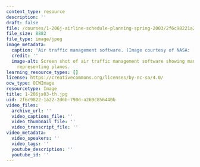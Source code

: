 ```yaml
---
content_type: resource
description: ''
draft: false
file: /courses/1-206j-airline-schedule-planning-spring-2003/2f6c98221a222d6b790da269c856440b_1-206js03-th.jpg
file_size: 8882
file_type: image/jpeg
image_metadata:
  caption: 'Air traffic management software. (Image courtesy of NASA: [http://www.nasa.gov.)](http://www.nasa.gov.))'
  credit: ''
  image-alt: Screen shot of air traffic management software showing many colored regions
    representing planes.
learning_resource_types: []
license: https://creativecommons.org/licenses/by-nc-sa/4.0/
ocw_type: OCWImage
resourcetype: Image
title: 1-206js03-th.jpg
uid: 2f6c9822-1a22-2d6b-790d-a269c856440b
video_files:
  archive_url: ''
  video_captions_file: ''
  video_thumbnail_file: ''
  video_transcript_file: ''
video_metadata:
  video_speakers: ''
  video_tags: ''
  youtube_description: ''
  youtube_id: ''
---
```

